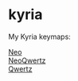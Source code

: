# kyria
My Kyria keymaps:  

[Neo](https://github.com/Dakes/kyria/tree/main/keymaps/dakes_neo)  
[NeoQwertz](https://github.com/Dakes/kyria/tree/main/keymaps/dakes_neoqwertz/)  
[Qwertz](https://github.com/Dakes/kyria/tree/main/keymaps/dakes_qwertz)  
